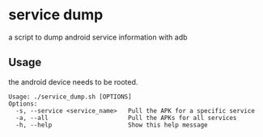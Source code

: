 # service dump

a script to dump android service information with adb

## Usage

the android device needs to be rooted.

```
Usage: ./service_dump.sh [OPTIONS]
Options:
  -s, --service <service_name>   Pull the APK for a specific service
  -a, --all                      Pull the APKs for all services
  -h, --help                     Show this help message
```